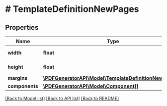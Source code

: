 # # TemplateDefinitionNewPages

## Properties

Name | Type | Description | Notes
------------ | ------------- | ------------- | -------------
**width** | **float** | Page width in units | [optional]
**height** | **float** | Page height in units | [optional]
**margins** | [**\PDFGeneratorAPI\Model\TemplateDefinitionNewMargins**](TemplateDefinitionNewMargins.md) |  | [optional]
**components** | [**\PDFGeneratorAPI\Model\Component[]**](Component.md) |  | [optional]

[[Back to Model list]](../../README.md#models) [[Back to API list]](../../README.md#endpoints) [[Back to README]](../../README.md)
